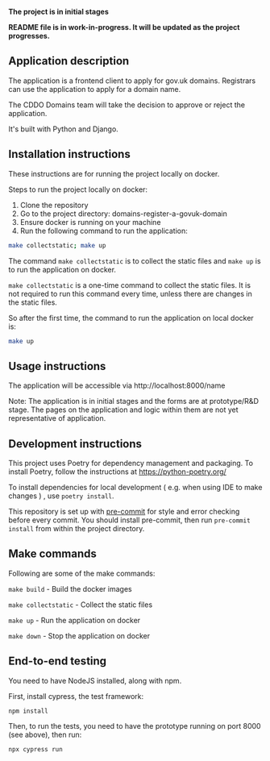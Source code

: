 **The project is in initial stages**

**README file is in work-in-progress. It will be updated as the project progresses.**

## Application description

The application is a frontend client to apply for gov.uk domains.
Registrars can use the application to apply for a domain name.

The CDDO Domains team will take the decision to approve or reject the application.

It's built with Python and Django.

## Installation instructions

These instructions are for running the project locally on docker.

Steps to run the project locally on docker:

1. Clone the repository
2. Go to the project directory: domains-register-a-govuk-domain
3. Ensure docker is running on your machine
4. Run the following command to run the application:
```bash
make collectstatic; make up
```

The command `make collectstatic` is to collect the static files and `make up` is to run the application on docker.

`make collectstatic` is a one-time command to collect the static files. It is not required to run this command every
time, unless there are changes in the static files.

So after the first time, the command to run the application on local docker is:
```bash
make up
```

## Usage instructions

The application will be accessible via http://localhost:8000/name

Note: The application is in initial stages and the forms are at prototype/R&D stage. The pages on the application and
logic within them are not yet representative of application.

## Development instructions

This project uses Poetry for dependency management and packaging. To install Poetry, follow the instructions at
https://python-poetry.org/

To install dependencies for local development ( e.g. when using IDE to make changes ) , use `poetry install`.


This repository is set up with [pre-commit](https://pre-commit.com/) for style and error checking before every commit.
You should install pre-commit, then run `pre-commit install` from within the project directory.


## Make commands

Following are some of the make commands:

`make build` - Build the docker images

`make collectstatic` - Collect the static files

`make up` - Run the application on docker

`make down` - Stop the application on docker


## End-to-end testing

You need to have NodeJS installed, along with npm.

First, install cypress, the test framework:

```
npm install
```

Then, to run the tests, you need to have the prototype running on port 8000 (see above), then run:

```
npx cypress run
```

